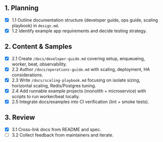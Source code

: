 ## 1. Planning
- [x] 1.1 Outline documentation structure (developer guide, ops guide, scaling playbook) in `design.md`.
- [x] 1.2 Identify example app requirements and decide testing strategy.

## 2. Content & Samples
- [x] 2.1 Create `/docs/developer-guide.md` covering setup, enqueueing, worker, beat, observability.
- [x] 2.2 Author `/docs/operations-guide.md` with scaling, deployment, HA considerations.
- [x] 2.3 Write `/docs/scaling-playbook.md` focusing on isolate sizing, horizontal scaling, Redis/Postgres tuning.
- [x] 2.4 Add runnable example projects (monolith + microservice) with scripts to run worker/beat locally.
- [x] 2.5 Integrate docs/examples into CI verification (lint + smoke tests).

## 3. Review
- [x] 3.1 Cross-link docs from README and spec.
- [ ] 3.2 Collect feedback from maintainers and iterate.
